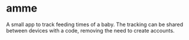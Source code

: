 # amme

A small app to track feeding times of a baby. The tracking can be shared between devices with a code, removing the need to create accounts.
